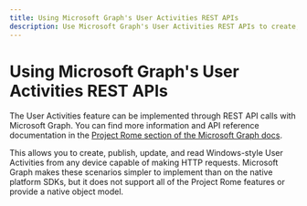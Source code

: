```yaml
---
title: Using Microsoft Graph's User Activities REST APIs
description: Use Microsoft Graph's User Activities REST APIs to create, publish, update, and read Windows-style User Activities. 
---
```


# Using Microsoft Graph's User Activities REST APIs

The User Activities feature can be implemented through REST API calls with Microsoft Graph. You can find more information and API reference documentation in the [Project Rome section of the Microsoft Graph docs](/graph/api/resources/project-rome-overview#activities).

This allows you to create, publish, update, and read Windows-style User Activities from any device capable of making HTTP requests. Microsoft Graph makes these scenarios simpler to implement than on the native platform SDKs, but it does not support all of the Project Rome features or provide a native object model.